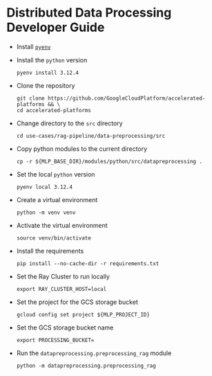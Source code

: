 # Distributed Data Processing Developer Guide

- Install [`pyenv`](https://github.com/pyenv/pyenv?tab=readme-ov-file#installation)

- Install the `python` version

  ```
  pyenv install 3.12.4
  ```

- Clone the repository

  ```
  git clone https://github.com/GoogleCloudPlatform/accelerated-platforms && \
  cd accelerated-platforms
  ```

- Change directory to the `src` directory

  ```
  cd use-cases/rag-pipeline/data-preprocessing/src
  ```

- Copy python modules to the current directory

  ```
  cp -r ${MLP_BASE_DIR}/modules/python/src/datapreprocessing .
  ```

- Set the local `python` version

  ```
  pyenv local 3.12.4
  ```

- Create a virtual environment

  ```
  python -m venv venv
  ```

- Activate the virtual environment

  ```
  source venv/bin/activate
  ```

- Install the requirements

  ```
  pip install --no-cache-dir -r requirements.txt
  ```

- Set the Ray Cluster to run locally

  ```
  export RAY_CLUSTER_HOST=local
  ```

- Set the project for the GCS storage bucket

  ```
  gcloud config set project ${MLP_PROJECT_ID}
  ```

- Set the GCS storage bucket name

  ```
  export PROCESSING_BUCKET=
  ```

- Run the `datapreprocessing.preprocessing_rag` module

  ```
  python -m datapreprocessing.preprocessing_rag
  ```
